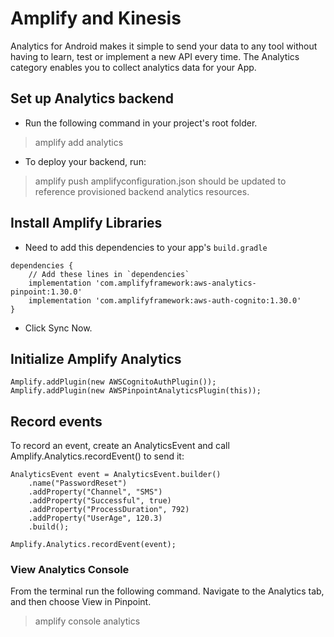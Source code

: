 # Amplify and Kinesis

Analytics for Android makes it simple to send your data to any tool without having to learn, test or implement a new API every time. The Analytics category enables you to collect analytics data for your App.

## Set up Analytics backend
* Run the following command in your project's root folder.
> amplify add analytics
* To deploy your backend, run:
>amplify push
amplifyconfiguration.json should be updated to reference provisioned backend analytics resources. 

## Install Amplify Libraries
* Need to add this dependencies to your app's `build.gradle`

```
dependencies {
    // Add these lines in `dependencies`
    implementation 'com.amplifyframework:aws-analytics-pinpoint:1.30.0'
    implementation 'com.amplifyframework:aws-auth-cognito:1.30.0'
}
```
* Click Sync Now.
## Initialize Amplify Analytics

```
Amplify.addPlugin(new AWSCognitoAuthPlugin());
Amplify.addPlugin(new AWSPinpointAnalyticsPlugin(this));
```

## Record events
To record an event, create an AnalyticsEvent and call Amplify.Analytics.recordEvent() to send it:

```
AnalyticsEvent event = AnalyticsEvent.builder()
    .name("PasswordReset")
    .addProperty("Channel", "SMS")
    .addProperty("Successful", true)
    .addProperty("ProcessDuration", 792)
    .addProperty("UserAge", 120.3)
    .build();

Amplify.Analytics.recordEvent(event);
```
### View Analytics Console
From the terminal run the following command. Navigate to the Analytics tab, and then choose View in Pinpoint.

> amplify console analytics